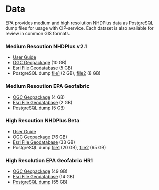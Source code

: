# Data

EPA provides medium and high resolution NHDPlus data as PostgreSQL dump files for usage with CIP-service.  Each dataset is also available for review in common GIS formats.

### Medium Resoution NHDPlus v2.1

* [User Guide](https://www.epa.gov/system/files/documents/2023-04/NHDPlusV2_User_Guide.pdf)
* [OGC Geopackage](https://dmap-data-commons-ow.s3.amazonaws.com/data/nhdplus_m_v21/nhdplus_m_v21.gpkg.zip) (10 GB)
* [Esri File Geodatabase](https://dmap-data-commons-ow.s3.amazonaws.com/data/nhdplus_m_v21/nhdplus_m_v21.gdb.zip) (5 GB)
* PostgreSQL dump [file1](https://dmap-data-commons-ow.s3.amazonaws.com/data/cipsrv/cipsrv_nhdplus_m_v21_1.dmp) (2 GB), [file2](https://dmap-data-commons-ow.s3.amazonaws.com/data/cipsrv/cipsrv_nhdplus_m_v21b_1.dmp) (8 GB)

### Medium Resoution EPA Geofabric

* [OGC Geopackage](https://dmap-data-commons-ow.s3.amazonaws.com/data/epageofab_m_v21/epageofab_m_v21.gpkg.zip) (4 GB)
* [Esri File Geodatabase](https://dmap-data-commons-ow.s3.amazonaws.com/data/epageofab_m_v21/epageofab_m_v21.gdb.zip) (2 GB)
* [PostgreSQL dump](https://dmap-data-commons-ow.s3.amazonaws.com/data/cipsrv/cipsrv_epageofab_m_v21_2.dmp) (5 GB)

### High Resoution NHDPlus Beta

* [User Guide](https://pubs.usgs.gov/of/2019/1096/ofr20191096.pdf)
* [OGC Geopackage](https://dmap-data-commons-ow.s3.amazonaws.com/data/nhdplus_h_beta/nhdplus_h_beta.gpkg.zip) (76 GB)
* [Esri File Geodatabase](https://dmap-data-commons-ow.s3.amazonaws.com/data/nhdplus_h_beta/nhdplus_h_beta.gdb.zip) (33 GB)
* PostgreSQL dump [file1](https://dmap-data-commons-ow.s3.amazonaws.com/data/cipsrv/cipsrv_nhdplus_h_beta_1.dmp) (20 GB), [file2](https://dmap-data-commons-ow.s3.amazonaws.com/data/cipsrv/cipsrv_nhdplus_h_betab_1.dmp) (65 GB)

### High Resolution EPA Geofabric HR1

* [OGC Geopackage](https://dmap-data-commons-ow.s3.amazonaws.com/data/epageofab_h_beta_hr1/epageofab_h_beta_hr1.gpkg.zip) (49 GB)
* [Esri File Geodatabase](https://dmap-data-commons-ow.s3.amazonaws.com/data/epageofab_h_beta_hr1/epageofab_h_beta_hr1.gdb.zip) (14 GB)
* [PostgreSQL dump](https://dmap-data-commons-ow.s3.amazonaws.com/data/cipsrv/cipsrv_epageofab_h_beta_hr1_2.dmp) (55 GB)
